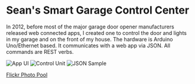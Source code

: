 Sean's Smart Garage Control Center
==========

In 2012, before most of the major garage door opener manufacturers released web connected apps, I created one to control the door and lights in my garage and on the front of my house.  The hardware is Arduino Uno/Ethernet based. It communicates with a web app via JSON. All commands are REST verbs.

![App UI](http://farm8.staticflickr.com/7161/6794354751_6bce4ec82f.jpg)
![Control Unit](http://farm8.staticflickr.com/7021/6825494909_55644107ca.jpg)
![JSON Sample](http://farm8.staticflickr.com/7033/6825521527_39abf7957f.jpg)

[Flickr Photo Pool](http://www.flickr.com/photos/seanosteen/sets/72157629190309855/with/6825521527/)
